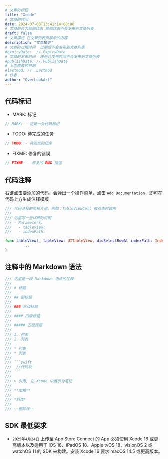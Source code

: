 ```yaml
---
# 文章的标题
title: "Xcode"
# 文章的时间
date: 2024-07-03T13:41:14+08:00
# 文章是否为草稿状态 草稿状态不会发布到文章列表
draft: false
# 文章描述 在文章列表页展示的内容
description: "文章描述"
# 文章的过期时间  过期后不会发布到文章列表
#expiryDate:  //.ExpiryDate
# 文章的发布时间  未到达发布时间不会发布到文章列表
#publishDate: //.PublishDate
# 上次修改的日期
#lastmod: // .Lastmod
# 作者
author: "OverLookArt"
---
```


## 代码标记

* MARK: 标记

```swift
// MARK: - 这是一处代码标记
```

* TODO: 待完成的任务

```swift
// TODO: - 待完成的任务
```

* FIXME: 修复的错误

```swift
// FIXME: - 修复的 BUG 描述
```

## 代码注释

右键点击要添加的代码，会弹出一个操作菜单，点击 `Add Documentation`，即可在代码上方生成注释模版

```swift
/// 代码注释的简短介绍。例如：TableViewCell 被点击时调用
/// 
/// 这里写一些详细的说明
/// - Parameters: 
///   - tableView: 
///   - indexPath: 

func tableView(_ tableView: UITableView, didSelectRowAt indexPath: IndexPath) {
        ...
}
```

## 注释中的 Markdown 语法

```swift
/// 这里是一段 Markdown 语法的注释
///
/// # 标题
///
/// ## 副标题
///
/// ### 三级标题
///
/// #### 四级标题
///
/// ##### 五级标题
///
/// 1. 列表
/// 2. 列表
///
/// * 列表
/// * 列表
///
/// ```swift
///  //代码块
/// ```
///
/// > 引用, 在 Xcode 中展示为笔记
///
/// **加粗**
///
/// *斜体*
///
/// ~~删除线~~
```

## SDK 最低要求

* `2025年4月24日` 上传至 App Store Connect 的 App 必须使用 Xcode 16 或更高版本以及适用于 iOS 18、iPadOS 18、Apple tvOS 18、visionOS 2 或 watchOS 11 的 SDK 来构建。安装 Xcode 16 要求 macOS 14.5 或更高版本。